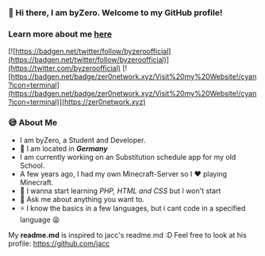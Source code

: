 
### 👋 Hi there, I am byZero. Welcome to my GitHub profile!
### Learn more about me [here](https://gist.github.com/byZeroOfficial/529c8303d909c0b6908c49d52e04e220)
[![https://badgen.net/twitter/follow/byzeroofficial](https://badgen.net/twitter/follow/byzeroofficial)](https://twitter.com/byzeroofficial) [![https://badgen.net/badge/zer0network.xyz/Visit%20my%20Website!/cyan?icon=terminal](https://badgen.net/badge/zer0network.xyz/Visit%20my%20Website!/cyan?icon=terminal)](https://zer0network.xyz)

### 😅 About Me

- I am byZero, a Student and Developer. 
- 📌 I am located in ***Germany*** 
- I am currently working on an Substitution schedule app for my old School. 
- A few years ago, I had my own Minecraft-Server so I ❤ playing Minecraft. 
- 🌱 I wanna start learning *PHP, HTML and CSS* but I won't start 
- 💬 Ask me about anything you want to. 
- ⚡ I know the basics in a few languages, but i cant code in a specified language 😫

My **readme.md** is inspired to jacc's readme.md :D
Feel free to look at his profile: https://github.com/jacc
